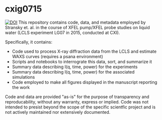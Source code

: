 # cxig0715
[![DOI](https://zenodo.org/badge/247748943.svg)](https://zenodo.org/doi/10.5281/zenodo.12734161)
This repository contains code, data, and metadata employed by Stransky et. al. in the course of XFEL pump/XFEL probe studies on liquid water (LCLS experiment LG07 in 2015, conducted at CXI). 

Specifically, it contains:

* Code used to process X-ray diffraction data from the LCLS and estimate WAXS curves (requires a psana environment)
* Scripts and notebooks to interrograte this data, sort, and summarize it
* Summary data describing I(q, time, power) for the experiments
* Summary data describing I(q, time, power) for the associated simulations
* Code employed to make all figures displayed in the manuscript reporting the work

Code and data are provided "as-is" for the purpose of transparency and reproducability, without any warranty, express or implied. Code was not intended to presist beyond the scope of the specific scientfic project and is not actively maintained nor extensively documented.
